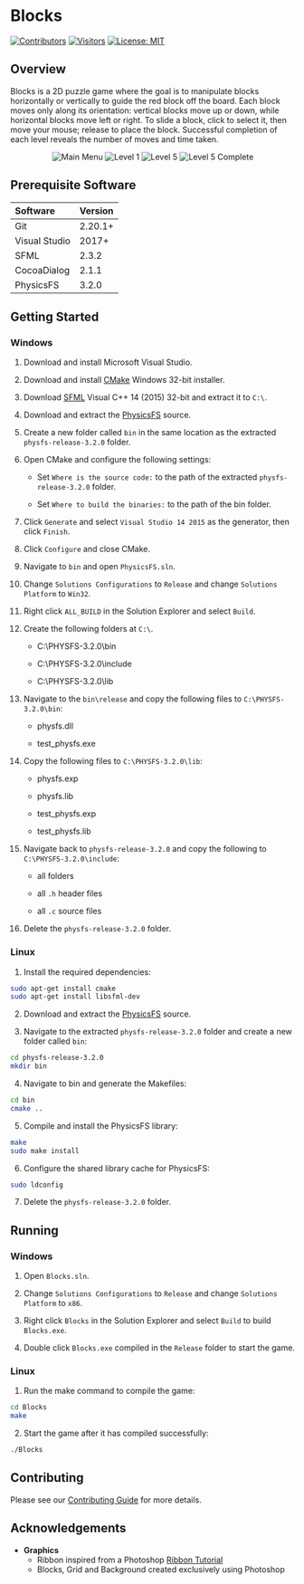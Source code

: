 # Blocks

[![Contributors](https://img.shields.io/github/contributors/salindersidhu/Blocks?style=for-the-badge)](https://github.com/salindersidhu/Blocks/graphs/contributors) [![Visitors](https://api.visitorbadge.io/api/visitors?path=https%3A%2F%2Fgithub.com%2Fsalindersidhu%Blocks&countColor=%23263759)](https://visitorbadge.io/status?path=https%3A%2F%2Fgithub.com%2Fsalindersidhu%Blocks) [![License: MIT](https://img.shields.io/badge/license-MIT-brightgreen.svg?style=for-the-badge)](/LICENSE.md)

## Overview

Blocks is a 2D puzzle game where the goal is to manipulate blocks horizontally or vertically to guide the red block off the board. Each block moves only along its orientation: vertical blocks move up or down, while horizontal blocks move left or right. To slide a block, click to select it, then move your mouse; release to place the block. Successful completion of each level reveals the number of moves and time taken.

<p align="center">
	<img src="https://user-images.githubusercontent.com/12175684/40275888-726a1f1c-5bca-11e8-856d-d0793b536ae0.png" alt="Main Menu"/>
	<img src="https://user-images.githubusercontent.com/12175684/40275889-74058b90-5bca-11e8-9100-8f62c97c08a0.png" alt="Level 1"/>
    <img src="https://user-images.githubusercontent.com/12175684/40275890-75054fa8-5bca-11e8-85cc-1f9166718b48.png" alt="Level 5"/>
	<img src="https://user-images.githubusercontent.com/12175684/40275891-75fa10ce-5bca-11e8-8987-7bfe8794f32c.png" alt="Level 5 Complete"/>
</p>

## Prerequisite Software

| Software      | Version |
|:--------------|:--------|
| Git           | 2.20.1+ |
| Visual Studio | 2017+   |
| SFML          | 2.3.2   |
| CocoaDialog   | 2.1.1   |
| PhysicsFS     | 3.2.0   |

## Getting Started

### Windows

1. Download and install Microsoft Visual Studio.

2. Download and install [CMake](https://cmake.org/download/) Windows 32-bit installer.

3. Download [SFML](https://www.sfml-dev.org/download/sfml/2.3.2/) Visual C++ 14 (2015) 32-bit and extract it to `C:\`.

4. Download and extract the [PhysicsFS](https://icculus.org/physfs/) source.

5. Create a new folder called `bin` in the same location as the extracted `physfs-release-3.2.0` folder.

6. Open CMake and configure the following settings:
	
	- Set `Where is the source code:` to the path of the extracted `physfs-release-3.2.0` folder.

	- Set `Where to build the binaries:` to the path of the bin folder.

7. Click `Generate` and select `Visual Studio 14 2015` as the generator, then click `Finish`.

8. Click `Configure` and close CMake.

9. Navigate to `bin` and open `PhysicsFS.sln`.

10. Change `Solutions Configurations` to `Release` and change `Solutions Platform` to `Win32`.

11. Right click `ALL_BUILD` in the Solution Explorer and select `Build`.

12. Create the following folders at `C:\`.

	- C:\PHYSFS-3.2.0\bin

	- C:\PHYSFS-3.2.0\include

	- C:\PHYSFS-3.2.0\lib

13. Navigate to the `bin\release` and copy the following files to `C:\PHYSFS-3.2.0\bin`:

	- physfs.dll

	- test_physfs.exe

14. Copy the following files to `C:\PHYSFS-3.2.0\lib`:

	- physfs.exp

	- physfs.lib

	- test_physfs.exp

	- test_physfs.lib

15. Navigate back to `physfs-release-3.2.0` and copy the following to `C:\PHYSFS-3.2.0\include`:

	- all folders

	- all `.h` header files

	- all `.c` source files

7. Delete the `physfs-release-3.2.0` folder.

### Linux

1. Install the required dependencies:

```bash
sudo apt-get install cmake
sudo apt-get install libsfml-dev
```

2. Download and extract the [PhysicsFS](https://icculus.org/physfs/) source.

3. Navigate to the extracted `physfs-release-3.2.0` folder and create a new folder called `bin`:

```bash
cd physfs-release-3.2.0
mkdir bin
```

4. Navigate to bin and generate the Makefiles:

```bash
cd bin
cmake ..
```

5. Compile and install the PhysicsFS library:

```bash
make
sudo make install
```

6. Configure the shared library cache for PhysicsFS:

```bash
sudo ldconfig
```

7. Delete the `physfs-release-3.2.0` folder.

## Running

### Windows

1. Open `Blocks.sln`.

2. Change `Solutions Configurations` to `Release` and change `Solutions Platform` to `x86`.

3. Right click `Blocks` in the Solution Explorer and select `Build` to build `Blocks.exe`.

4. Double click `Blocks.exe` compiled in the `Release` folder to start the game.

### Linux

1. Run the make command to compile the game:

```bash
cd Blocks
make
```

2. Start the game after it has compiled successfully:

```bash
./Blocks
```

## Contributing

Please see our [Contributing Guide](/CONTRIBUTING.md) for more details.

## Acknowledgements
- **Graphics**
	- Ribbon inspired from a Photoshop [Ribbon Tutorial](http://www.photoshopstar.com/web-design/cartoon-ribbon/)
	- Blocks, Grid and Background created exclusively using Photoshop

